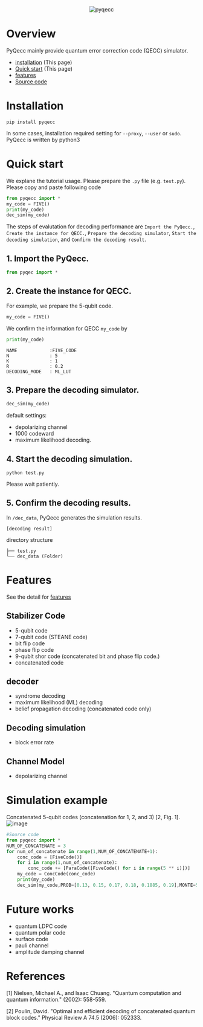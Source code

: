 <div align="center">
<img src="https://user-images.githubusercontent.com/72004949/148188473-22ea4600-d1d1-46b6-814b-0d3414af5750.png" alt="pyqecc" title="pyqecc">
</div>

# Overview
PyQecc mainly provide quantum error correction code (QECC) simulator.
- [installation](https://pyqecc.readthedocs.io/en/latest/?) (This page)
- [Quick start](https://pyqecc.readthedocs.io/en/latest/?) (This page)
- [features](https://pyqecc.readthedocs.io/en/latest/features.html)
- [Source code](https://github.com/papillon-woof/pyqecc)
# Installation

```
pip install pyqecc
```
In some cases, installation required setting for `--proxy`, `--user` or `sudo`. PyQecc is written by python3

# Quick start
We explane the tutorial usage. 
Please prepare the `.py` file (e.g. `test.py`). Please copy and paste following code
```python
from pyqecc import *
my_code = FIVE()
print(my_code)
dec_sim(my_code)
```
The steps of evalutation for decoding performance are `Import the PyQecc.`, `Create the instance for QECC.`, `Prepare the decoding simulator`, `Start the decoding simulation`, and `Confirm the decoding result`.

## 1. Import the PyQecc.
```python
from pyqec import *
```
## 2. Create the instance for QECC.
For example, we prepare the 5-qubit code.
```python
my_code = FIVE()
```
We confirm the information for QECC `my_code` by
```python
print(my_code)
```
```
NAME            :FIVE_CODE
N               : 5
K               : 1
R               : 0.2
DECODING_MODE   : ML_LUT
```

## 3. Prepare the decoding simulator.
```python
dec_sim(my_code)
```
default settings:
- depolarizing channel
- 1000 codeward
- maximum likelihood decoding.

## 4. Start the decoding simulation. 
```
python test.py
```
Please wait patiently. 
## 5. Confirm the decoding results.
In `/dec_data`, PyQecc generates the simulation results.

```
[decoding result]
```

directory structure
```
├── test.py
└── dec_data (Folder)
```

# Features
See the detail for [features](features.md)

## Stabilizer Code
- 5-qubit code
- 7-qubit code (STEANE code)
- bit flip code
- phase flip code
- 9-qubit shor code (concatenated bit and phase flip code.)
- concatenated code

## decoder
- syndrome decoding
- maximum likelihood (ML) decoding
- belief propagation decoding (concatenated code only)

## Decoding simulation
- block error rate

## Channel Model
- depolarizing channel

# Simulation example
Concatenated 5-qubit codes (concatenation for 1, 2, and 3) [2, Fig. 1].  
![image](https://user-images.githubusercontent.com/72004949/148180717-3c523204-3acc-48c6-a736-503b14dece4e.png)
```python
#Source code
from pyqecc import *
NUM_OF_CONCATENATE = 3
for num_of_concatenate in range(1,NUM_OF_CONCATENATE+1):
    conc_code = [FiveCode()]
    for i in range(1,num_of_concatenate):
        conc_code += [ParaCode([FiveCode() for i in range(5 ** i)])]
    my_code = ConcCode(conc_code)
    print(my_code)
    dec_sim(my_code,PROB=[0.13, 0.15, 0.17, 0.18, 0.1885, 0.19],MONTE=5000)
```

# Future works
- quantum LDPC code
- quantum polar code
- surface code
- pauli channel
- amplitude damping channel

# References
[1] Nielsen, Michael A., and Isaac Chuang. "Quantum computation and quantum information." (2002): 558-559.

[2] Poulin, David. "Optimal and efficient decoding of concatenated quantum block codes." Physical Review A 74.5 (2006): 052333.
